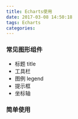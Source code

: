 ```yaml
---
title: Echarts使用
date: 2017-03-08 14:50:18
tags: Echarts
categories:
---
```

### 常见图形组件
* 标题 title
* 工具栏
* 图例 legend
* 提示框
* 坐标轴

### 简单使用
